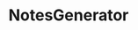 ---
title: NotesGenerator
description: Flex, Bash and PDFLaTex to take easy beautiful notes. 
layout: project
links:
    GitHub: https://github.com/MiguelMJ/NotesGenerator
position: 999
---
